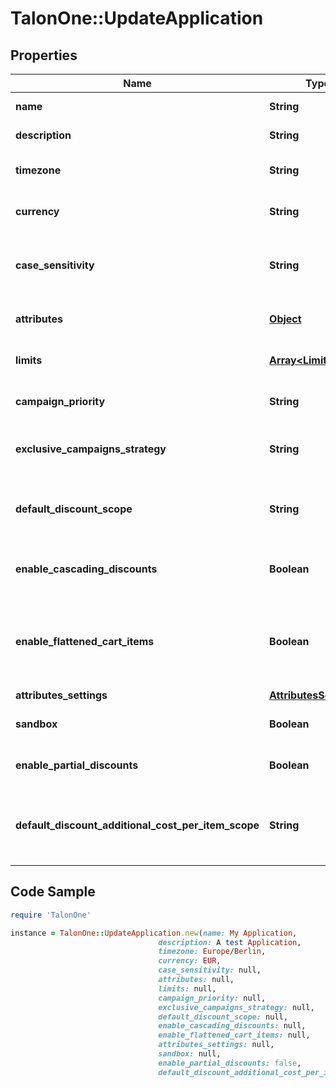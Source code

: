 # TalonOne::UpdateApplication

## Properties

Name | Type | Description | Notes
------------ | ------------- | ------------- | -------------
**name** | **String** | The name of this application. | 
**description** | **String** | A longer description of the application. | [optional] 
**timezone** | **String** | A string containing an IANA timezone descriptor. | 
**currency** | **String** | The default currency for new customer sessions. | 
**case_sensitivity** | **String** | The case sensitivity behavior to check coupon codes in the campaigns of this Application. | [optional] 
**attributes** | [**Object**](.md) | Arbitrary properties associated with this campaign. | [optional] 
**limits** | [**Array&lt;LimitConfig&gt;**](LimitConfig.md) | Default limits for campaigns created in this application. | [optional] 
**campaign_priority** | **String** | Default [priority](https://docs.talon.one/docs/product/applications/setting-up-campaign-priorities) for campaigns created in this Application.  | [optional] [default to &#39;universal&#39;]
**exclusive_campaigns_strategy** | **String** | The strategy used when choosing exclusive campaigns for evaluation. | [optional] [default to &#39;listOrder&#39;]
**default_discount_scope** | **String** | The default scope to apply &#x60;setDiscount&#x60; effects on if no scope was provided with the effect.  | [optional] 
**enable_cascading_discounts** | **Boolean** | Indicates if discounts should cascade for this Application. | [optional] 
**enable_flattened_cart_items** | **Boolean** | Indicates if cart items of quantity larger than one should be separated into different items of quantity one. See [the docs](https://docs.talon.one/docs/product/campaigns/campaign-evaluation/#flattened-cart-items).  | [optional] 
**attributes_settings** | [**AttributesSettings**](AttributesSettings.md) |  | [optional] 
**sandbox** | **Boolean** | Indicates if this is a live or sandbox Application. | [optional] 
**enable_partial_discounts** | **Boolean** | Indicates if this Application supports partial discounts. | [optional] 
**default_discount_additional_cost_per_item_scope** | **String** | The default scope to apply &#x60;setDiscountPerItem&#x60; effects on if no scope was provided with the effect.  | [optional] 

## Code Sample

```ruby
require 'TalonOne'

instance = TalonOne::UpdateApplication.new(name: My Application,
                                 description: A test Application,
                                 timezone: Europe/Berlin,
                                 currency: EUR,
                                 case_sensitivity: null,
                                 attributes: null,
                                 limits: null,
                                 campaign_priority: null,
                                 exclusive_campaigns_strategy: null,
                                 default_discount_scope: null,
                                 enable_cascading_discounts: null,
                                 enable_flattened_cart_items: null,
                                 attributes_settings: null,
                                 sandbox: null,
                                 enable_partial_discounts: false,
                                 default_discount_additional_cost_per_item_scope: null)
```



